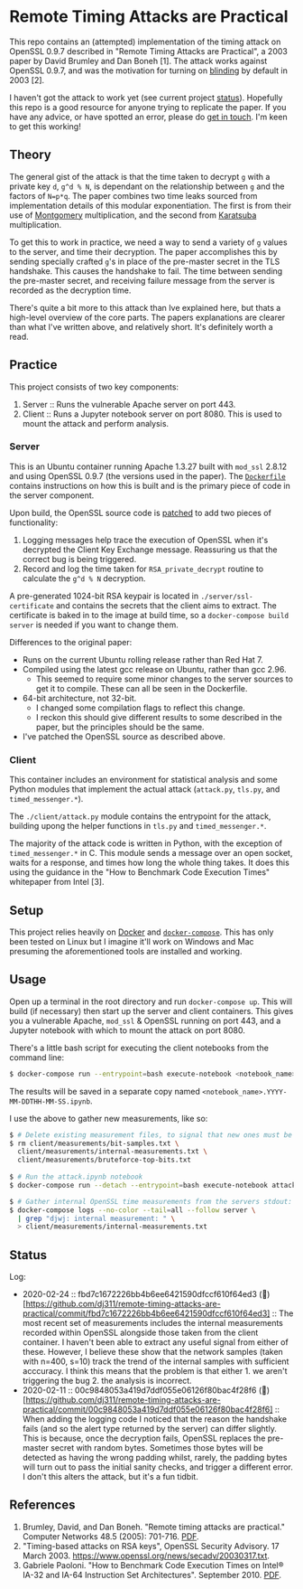 # Remote Timing Attacks are Practical
This repo contains an (attempted) implementation of the timing attack on OpenSSL 0.9.7 described in "Remote Timing Attacks are Practical", a 2003 paper by David Brumley and Dan Boneh [1]. The attack works against OpenSSL 0.9.7, and was the motivation for turning on [blinding](https://en.wikipedia.org/wiki/Blinding_\(cryptography\)) by default in 2003 [2].  

I haven't got the attack to work yet (see current project [status](#status)). Hopefully this repo is a good resource for anyone trying to replicate the paper. If you have any advice, or have spotted an error, please do [get in touch](https://daniel.wilshirejones.com/contact.html). I'm keen to get this working! 

## Theory
The general gist of the attack is that the time taken to decrypt `g` with a private key `d`, `g^d % N`, is dependant on the relationship between `g` and the factors of `N=p*q`. The paper combines two time leaks sourced from implementation details of this modular exponentiation. The first is from their use of [Montgomery](https://en.wikipedia.org/wiki/Montgomery_modular_multiplication) multiplication, and the second from [Karatsuba](https://en.wikipedia.org/wiki/Karatsuba_algorithm) multiplication.

To get this to work in practice, we need a way to send a variety of `g` values to the server, and time their decryption. The paper accomplishes this by sending specially crafted `g`'s in place of the pre-master secret in the TLS handshake. This causes the handshake to fail. The time between sending the pre-master secret, and receiving failure message from the server is recorded as the decryption time.

There's quite a bit more to this attack than Ive explained here, but thats a high-level overview of the core parts. The papers explanations are clearer than what I've written above, and relatively short. It's definitely worth a read.

## Practice
This project consists of two key components:
  1. Server :: Runs the vulnerable Apache server on port 443.
  2. Client :: Runs a Jupyter notebook server on port 8080. This is used to mount the attack and perform analysis.

### Server
This is an Ubuntu container running Apache 1.3.27 built with `mod_ssl` 2.8.12 and using OpenSSL 0.9.7 (the versions used in the paper). The [`Dockerfile`](./server/Dockerfile) contains instructions on how this is built and is the primary piece of code in the server component.

Upon build, the OpenSSL source code is [patched](.server/djwj-openssl-patch) to add two pieces of functionality:

  1. Logging messages help trace the execution of OpenSSL when it's decrypted the Client Key Exchange message. Reassuring us that the correct bug is being triggered.
  2. Record and log the time taken for `RSA_private_decrypt` routine to calculate the `g^d % N` decryption.

A pre-generated 1024-bit RSA keypair is located in `./server/ssl-certificate` and contains the secrets that the client aims to extract. The certificate is baked in to the image at build time, so a `docker-compose build server` is needed if you want to change them.

Differences to the original paper:
  - Runs on the current Ubuntu rolling release rather than Red Hat 7.
  - Compiled using the latest gcc release on Ubuntu, rather than gcc 2.96.
    - This seemed to require some minor changes to the server sources to get it to compile. These can all be seen in the Dockerfile.
  - 64-bit architecture, not 32-bit.
    - I changed some compilation flags to reflect this change.
    - I reckon this should give different results to some described in the paper, but the principles should be the same.
  - I've patched the OpenSSL source as described above.

### Client
This container includes an environment for statistical analysis and some Python modules that implement the actual attack (`attack.py`, `tls.py`, and `timed_messenger.*`).

The `./client/attack.py` module contains the entrypoint for the attack, building upong the helper functions in `tls.py` and `timed_messenger.*`.

The majority of the attack code is written in Python, with the exception of `timed_messenger.*` in C. This module sends a message over an open socket, waits for a response, and times how long the whole thing takes. It does this using the guidance in the "How to Benchmark Code Execution Times" whitepaper from Intel [3].

## Setup
This project relies heavily on [Docker](https://www.docker.com) and [`docker-compose`](http://docs.docker.com/compose/install). This has only been tested on Linux but I imagine it'll work on Windows and Mac presuming the aforementioned tools are installed and working.

## Usage
Open up a terminal in the root directory and run `docker-compose up`. This will build (if necessary) then start up the server and client containers. This gives you a vulnerable Apache, `mod_ssl` & OpenSSL running on port 443, and a Jupyter notebook with which to mount the attack on port 8080.

There's a little bash script for executing the client notebooks from the command line:
```sh
$ docker-compose run --entrypoint=bash execute-notebook <notebook_name>
```

The results will be saved in a separate copy named `<notebook_name>.YYYY-MM-DDTHH-MM-SS.ipynb`.

I use the above to gather new measurements, like so:

```sh
$ # Delete existing measurement files, to signal that new ones must be generated
$ rm client/measurements/bit-samples.txt \
  client/measurements/internal-measurements.txt \
  client/measurements/bruteforce-top-bits.txt
  
$ # Run the attack.ipynb notebook
$ docker-compose run --detach --entrypoint=bash execute-notebook attack

$ # Gather internal OpenSSL time measurements from the servers stdout:
$ docker-compose logs --no-color --tail=all --follow server \
  | grep "djwj: internal measurement: " \
  > client/measurements/internal-measurements.txt
```

## Status
Log:
  * 2020-02-24 :: fbd7c1672226bb4b6ee6421590dfccf610f64ed3 (🔗)[https://github.com/dj311/remote-timing-attacks-are-practical/commit/fbd7c1672226bb4b6ee6421590dfccf610f64ed3] :: The most recent set of measurements includes the internal measurements recorded within OpenSSL alongside those taken from the client container. I haven't been able to extract any useful signal from either of these. However, I believe these show that the network samples (taken with n=400, s=10) track the trend of the internal samples with sufficient acccuracy. I think this means that the problem is that either 1. we aren't triggering the bug 2. the analysis is incorrect.
  * 2020-02-11 :: 00c9848053a419d7ddf055e06126f80bac4f28f6 (🔗)[https://github.com/dj311/remote-timing-attacks-are-practical/commit/00c9848053a419d7ddf055e06126f80bac4f28f6] :: When adding the logging code I noticed that the reason the handshake fails (and so the alert type returned by the server) can differ slightly. This is because, once the decryption fails, OpenSSL replaces the pre-master secret with random bytes. Sometimes those bytes will be detected as having the wrong padding whilst, rarely, the padding bytes will turn out to pass the initial sanity checks, and trigger a different error. I don't this alters the attack, but it's a fun tidbit.

## References
  1. Brumley, David, and Dan Boneh. "Remote timing attacks are practical." Computer Networks 48.5 (2005): 701-716. [PDF](https://crypto.stanford.edu/~dabo/papers/ssl-timing.pdf).
  2. "Timing-based attacks on RSA keys", OpenSSL Security Advisory. 17 March 2003. https://www.openssl.org/news/secadv/20030317.txt.
  3. Gabriele Paoloni. "How to Benchmark Code Execution Times on Intel® IA-32 and IA-64 Instruction Set Architectures". September 2010. [PDF](https://www.intel.com/content/dam/www/public/us/en/documents/white-papers/ia-32-ia-64-benchmark-code-execution-paper.pdf).
